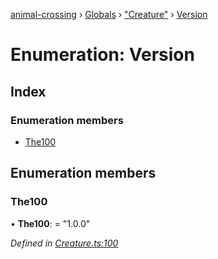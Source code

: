 [animal-crossing](../README.md) › [Globals](../globals.md) › ["Creature"](../modules/_creature_.md) › [Version](_creature_.version.md)

# Enumeration: Version

## Index

### Enumeration members

* [The100](_creature_.version.md#the100)

## Enumeration members

###  The100

• **The100**: = "1.0.0"

*Defined in [Creature.ts:100](https://github.com/Norviah/animal-crossing/blob/44de0e0/module/types/Creature.ts#L100)*
